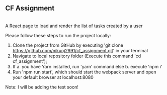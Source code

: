 <h2>CF Assignment</h2><br>
A React page to load and render the list of tasks created by a user

Please follow these steps to run the project locally:
1. Clone the project from GitHub by executing 'git clone https://github.com/nikunj2991/cf_assignment.git' in your terminal
2. Navigate to local repository folder (Execute this command 'cd cf_assignment');
3. If a. you have Yarn installed, run 'yarn' command
   else b. execute 'npm i'
4. Run 'npm run start', which should start the webpack server and open your default browser at localhost:8080

Note: I will be adding the test soon!
